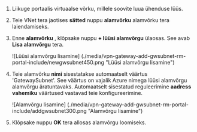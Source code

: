 1. Liikuge portaalis virtuaalse võrku, millele soovite luua ühenduse lüüs.

2. Teie VNet tera jaotises **sätted** nuppu **alamvõrku** alamvõrku tera laiendamiseks.

3. Enne **alamvõrku** , klõpsake nuppu **+ lüüsi alamvõrgu** ülaosas. See avab **Lisa alamvõrgu** tera. 

    ![Lüüsi alamvõrgu lisamine] (./media/vpn-gateway-add-gwsubnet-rm-portal-include/newgwsubnet450.png "Lüüsi alamvõrgu lisamine")

4. Teie alamvõrku **nimi** sisestatakse automaatselt väärtus 'GatewaySubnet'. See väärtus on vajalik Azure nimega lüüsi alamvõrgu alamvõrgu äratuntavaks. Automaatselt sisestatud reguleerimine **aadress vahemiku** väärtused vastavad teie konfigureerimine.

    ![Alamvõrgu lisamine] (./media/vpn-gateway-add-gwsubnet-rm-portal-include/addgwsubnet300.png "Alamvõrgu lisamine")

6. Klõpsake nuppu **OK** tera allosas alamvõrgu loomiseks.

